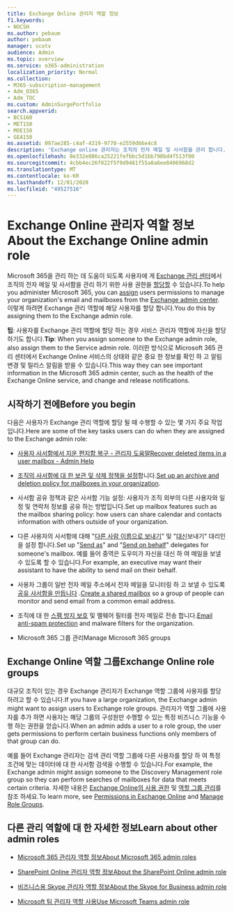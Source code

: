 ```yaml
---
title: Exchange Online 관리자 역할 정보
f1.keywords:
- NOCSH
ms.author: pebaum
author: pebaum
manager: scotv
audience: Admin
ms.topic: overview
ms.service: o365-administration
localization_priority: Normal
ms.collection:
- M365-subscription-management
- Adm_O365
- Adm_TOC
ms.custom: AdminSurgePortfolio
search.appverid:
- BCS160
- MET150
- MOE150
- GEA150
ms.assetid: 097ae285-c4af-4319-9770-e2559d66e4c8
description: 'Exchange online 관리자는 조직의 전자 메일 및 사서함을 관리 합니다. 예를 들어 사용자 사서함에서 삭제 된 항목을 복구 합니다. '
ms.openlocfilehash: 8e332e886ca25221fefbbc5d1bb790bd4f513f00
ms.sourcegitcommit: 4cbb4ec26f022f5f9d9481f55a8a6ee8406968d2
ms.translationtype: MT
ms.contentlocale: ko-KR
ms.lasthandoff: 12/01/2020
ms.locfileid: "49527516"
---
```

# <a name="about-the-exchange-online-admin-role"></a><span data-ttu-id="daeac-104">Exchange Online 관리자 역할 정보</span><span class="sxs-lookup"><span data-stu-id="daeac-104">About the Exchange Online admin role</span></span>

<span data-ttu-id="daeac-105">Microsoft 365을 관리 하는 데 도움이 되도록 사용자에 게 [Exchange 관리 센터](https://go.microsoft.com/fwlink/p/?LinkID=271807)에서 조직의 전자 메일 및 사서함을 관리 하기 위한 사용 권한을 [할당할](assign-admin-roles.md) 수 있습니다.</span><span class="sxs-lookup"><span data-stu-id="daeac-105">To help you administer Microsoft 365, you can [assign](assign-admin-roles.md) users permissions to manage your organization's email and mailboxes from the [Exchange admin center](https://go.microsoft.com/fwlink/p/?LinkID=271807).</span></span> <span data-ttu-id="daeac-106">이렇게 하려면 Exchange 관리 역할에 해당 사용자를 할당 합니다.</span><span class="sxs-lookup"><span data-stu-id="daeac-106">You do this by assigning them to the Exchange admin role.</span></span>
  
 <span data-ttu-id="daeac-107">**팁**: 사용자를 Exchange 관리 역할에 할당 하는 경우 서비스 관리자 역할에 자신을 할당 하기도 합니다.</span><span class="sxs-lookup"><span data-stu-id="daeac-107">**Tip**: When you assign someone to the Exchange admin role, also assign them to the Service admin role.</span></span> <span data-ttu-id="daeac-108">이러한 방식으로 Microsoft 365 관리 센터에서 Exchange Online 서비스의 상태와 같은 중요 한 정보를 확인 하 고 알림 변경 및 릴리스 알림을 받을 수 있습니다.</span><span class="sxs-lookup"><span data-stu-id="daeac-108">This way they can see important information in the Microsoft 365 admin center, such as the health of the Exchange Online service, and change and release notifications.</span></span>
  
## <a name="before-you-begin"></a><span data-ttu-id="daeac-109">시작하기 전에</span><span class="sxs-lookup"><span data-stu-id="daeac-109">Before you begin</span></span>

<span data-ttu-id="daeac-110">다음은 사용자가 Exchange 관리 역할에 할당 될 때 수행할 수 있는 몇 가지 주요 작업입니다.</span><span class="sxs-lookup"><span data-stu-id="daeac-110">Here are some of the key tasks users can do when they are assigned to the Exchange admin role:</span></span>
  
- [<span data-ttu-id="daeac-111">사용자 사서함에서 지운 편지함 복구 - 관리자 도움말</span><span class="sxs-lookup"><span data-stu-id="daeac-111">Recover deleted items in a user mailbox - Admin Help</span></span>](https://docs.microsoft.com/microsoft-365/enterprise/recover-deleted-items-in-a-mailbox)

- <span data-ttu-id="daeac-112">[조직의 사서함에 대 한 보관 및 삭제 정책을 설정](https://docs.microsoft.com/microsoft-365/compliance/set-up-an-archive-and-deletion-policy-for-mailboxes)합니다.</span><span class="sxs-lookup"><span data-stu-id="daeac-112">[Set up an archive and deletion policy for mailboxes in your organization](https://docs.microsoft.com/microsoft-365/compliance/set-up-an-archive-and-deletion-policy-for-mailboxes).</span></span>

- <span data-ttu-id="daeac-113">사서함 공유 정책과 같은 사서함 기능 설정: 사용자가 조직 외부의 다른 사용자와 일정 및 연락처 정보를 공유 하는 방법입니다.</span><span class="sxs-lookup"><span data-stu-id="daeac-113">Set up mailbox features such as the mailbox sharing policy: how users can share calendar and contacts information with others outside of your organization.</span></span>

- <span data-ttu-id="daeac-114">다른 사용자의 사서함에 대해 "[다른 사람 이름으로 보내기](give-mailbox-permissions-to-another-user.md#send-email-from-another-users-mailbox)" 및 "[대신](give-mailbox-permissions-to-another-user.md#send-email-on-behalf-of-another-user)보내기" 대리인을 설정 합니다.</span><span class="sxs-lookup"><span data-stu-id="daeac-114">Set up "[Send as](give-mailbox-permissions-to-another-user.md#send-email-from-another-users-mailbox)" and "[Send on behalf](give-mailbox-permissions-to-another-user.md#send-email-on-behalf-of-another-user)" delegates for someone's mailbox.</span></span> <span data-ttu-id="daeac-115">예를 들어 중역은 도우미가 자신을 대신 하 여 메일을 보낼 수 있도록 할 수 있습니다.</span><span class="sxs-lookup"><span data-stu-id="daeac-115">For example, an executive may want their assistant to have the ability to send mail on their behalf.</span></span>

- <span data-ttu-id="daeac-116">사용자 그룹이 일반 전자 메일 주소에서 전자 메일을 모니터링 하 고 보낼 수 있도록 [공유 사서함을 만듭니다](../email/create-a-shared-mailbox.md) .</span><span class="sxs-lookup"><span data-stu-id="daeac-116">[Create a shared mailbox](../email/create-a-shared-mailbox.md) so a group of people can monitor and send email from a common email address.</span></span>

- <span data-ttu-id="daeac-117">조직에 대 한 [스팸 방지 보호](https://docs.microsoft.com/microsoft-365/security/office-365-security/anti-spam-protection) 및 맬웨어 필터를 전자 메일로 전송 합니다.</span><span class="sxs-lookup"><span data-stu-id="daeac-117">[Email anti-spam protection](https://docs.microsoft.com/microsoft-365/security/office-365-security/anti-spam-protection) and malware filters for the organization.</span></span>

- <span data-ttu-id="daeac-118">Microsoft 365 그룹 관리</span><span class="sxs-lookup"><span data-stu-id="daeac-118">Manage Microsoft 365 groups</span></span>

## <a name="exchange-online-role-groups"></a><span data-ttu-id="daeac-119">Exchange Online 역할 그룹</span><span class="sxs-lookup"><span data-stu-id="daeac-119">Exchange Online role groups</span></span>

<span data-ttu-id="daeac-120">대규모 조직이 있는 경우 Exchange 관리자가 Exchange 역할 그룹에 사용자를 할당 하려고 할 수 있습니다.</span><span class="sxs-lookup"><span data-stu-id="daeac-120">If you have a large organization, the Exchange admin might want to assign users to Exchange role groups.</span></span> <span data-ttu-id="daeac-121">관리자가 역할 그룹에 사용자를 추가 하면 사용자는 해당 그룹의 구성원만 수행할 수 있는 특정 비즈니스 기능을 수행 하는 권한을 얻습니다.</span><span class="sxs-lookup"><span data-stu-id="daeac-121">When an admin adds a user to a role group, the user gets permissions to perform certain business functions only members of that group can do.</span></span>
  
 <span data-ttu-id="daeac-122">예를 들어 Exchange 관리자는 검색 관리 역할 그룹에 다른 사용자를 할당 하 여 특정 조건에 맞는 데이터에 대 한 사서함 검색을 수행할 수 있습니다.</span><span class="sxs-lookup"><span data-stu-id="daeac-122">For example, the Exchange admin might assign someone to the Discovery Management role group so they can perform searches of mailboxes for data that meets certain criteria.</span></span> <span data-ttu-id="daeac-123">자세한 내용은 [Exchange Online의 사용 권한](https://docs.microsoft.com/exchange/permissions-exo/permissions-exo) 및 [역할 그룹 관리](https://docs.microsoft.com/exchange/manage-role-groups-exchange-2013-help)를 참조 하세요.</span><span class="sxs-lookup"><span data-stu-id="daeac-123">To learn more, see [Permissions in Exchange Online](https://docs.microsoft.com/exchange/permissions-exo/permissions-exo) and [Manage Role Groups](https://docs.microsoft.com/exchange/manage-role-groups-exchange-2013-help).</span></span>
  
## <a name="learn-about-other-admin-roles"></a><span data-ttu-id="daeac-124">다른 관리 역할에 대 한 자세한 정보</span><span class="sxs-lookup"><span data-stu-id="daeac-124">Learn about other admin roles</span></span>

- [<span data-ttu-id="daeac-125">Microsoft 365 관리자 역할 정보</span><span class="sxs-lookup"><span data-stu-id="daeac-125">About Microsoft 365 admin roles</span></span>](about-admin-roles.md)

- [<span data-ttu-id="daeac-126">SharePoint Online 관리자 역할 정보</span><span class="sxs-lookup"><span data-stu-id="daeac-126">About the SharePoint Online admin role</span></span>](https://docs.microsoft.com/sharepoint/sharepoint-admin-role)

- [<span data-ttu-id="daeac-127">비즈니스용 Skype 관리자 역할 정보</span><span class="sxs-lookup"><span data-stu-id="daeac-127">About the Skype for Business admin role</span></span>](https://docs.microsoft.com/skypeforbusiness/skype-for-business-online)

- [<span data-ttu-id="daeac-128">Microsoft 팀 관리자 역할 사용</span><span class="sxs-lookup"><span data-stu-id="daeac-128">Use Microsoft Teams admin role</span></span>](https://docs.microsoft.com/MicrosoftTeams/using-admin-roles) 
